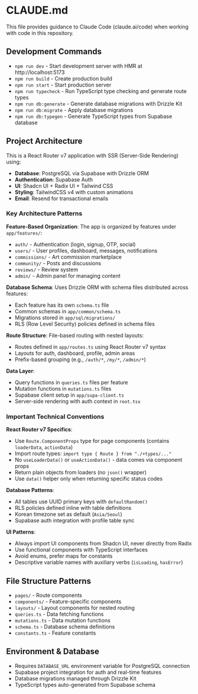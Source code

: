 # CLAUDE.md

This file provides guidance to Claude Code (claude.ai/code) when working with code in this repository.

## Development Commands

- `npm run dev` - Start development server with HMR at http://localhost:5173
- `npm run build` - Create production build
- `npm run start` - Start production server
- `npm run typecheck` - Run TypeScript type checking and generate route types
- `npm run db:generate` - Generate database migrations with Drizzle Kit
- `npm run db:migrate` - Apply database migrations 
- `npm run db:typegen` - Generate TypeScript types from Supabase database

## Project Architecture

This is a React Router v7 application with SSR (Server-Side Rendering) using:
- **Database**: PostgreSQL via Supabase with Drizzle ORM
- **Authentication**: Supabase Auth
- **UI**: Shadcn UI + Radix UI + Tailwind CSS
- **Styling**: TailwindCSS v4 with custom animations
- **Email**: Resend for transactional emails

### Key Architecture Patterns

**Feature-Based Organization**: The app is organized by features under `app/features/`:
- `auth/` - Authentication (login, signup, OTP, social)
- `users/` - User profiles, dashboard, messages, notifications
- `commissions/` - Art commission marketplace
- `community/` - Posts and discussions
- `reviews/` - Review system
- `admin/` - Admin panel for managing content

**Database Schema**: Uses Drizzle ORM with schema files distributed across features:
- Each feature has its own `schema.ts` file
- Common schemas in `app/common/schema.ts`
- Migrations stored in `app/sql/migrations/`
- RLS (Row Level Security) policies defined in schema files

**Route Structure**: File-based routing with nested layouts:
- Routes defined in `app/routes.ts` using React Router v7 syntax
- Layouts for auth, dashboard, profile, admin areas
- Prefix-based grouping (e.g., `/auth/*`, `/my/*`, `/admin/*`)

**Data Layer**: 
- Query functions in `queries.ts` files per feature
- Mutation functions in `mutations.ts` files
- Supabase client setup in `app/supa-client.ts`
- Server-side rendering with auth context in `root.tsx`

### Important Technical Conventions

**React Router v7 Specifics**:
- Use `Route.ComponentProps` type for page components (contains `loaderData`, `actionData`)
- Import route types: `import type { Route } from "./+types/..."`
- No `useLoaderData()` or `useActionData()` - data comes via component props
- Return plain objects from loaders (no `json()` wrapper)
- Use `data()` helper only when returning specific status codes

**Database Patterns**:
- All tables use UUID primary keys with `defaultRandom()`
- RLS policies defined inline with table definitions
- Korean timezone set as default (`Asia/Seoul`)
- Supabase auth integration with profile table sync

**UI Patterns**:
- Always import UI components from Shadcn UI, never directly from Radix
- Use functional components with TypeScript interfaces
- Avoid enums, prefer maps for constants
- Descriptive variable names with auxiliary verbs (`isLoading`, `hasError`)

## File Structure Patterns

- `pages/` - Route components
- `components/` - Feature-specific components
- `layouts/` - Layout components for nested routing
- `queries.ts` - Data fetching functions
- `mutations.ts` - Data mutation functions
- `schema.ts` - Database schema definitions
- `constants.ts` - Feature constants

## Environment & Database

- Requires `DATABASE_URL` environment variable for PostgreSQL connection
- Supabase project integration for auth and real-time features
- Database migrations managed through Drizzle Kit
- TypeScript types auto-generated from Supabase schema